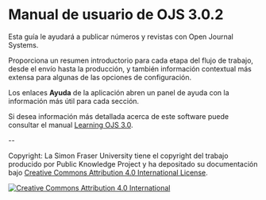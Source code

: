 # Manual de usuario de OJS 3.0.2

Esta guía le ayudará a publicar números y revistas con Open Journal Systems.

Proporciona un resumen introductorio para cada etapa del flujo de trabajo, desde el envío hasta la producción, y también información contextual más extensa para algunas de las opciones de configuración.

Los enlaces **Ayuda** de la aplicación abren un panel de ayuda con la información más útil para cada sección.

Si desea información más detallada acerca de este software puede consultar el manual [Learning OJS 3.0](https://www.gitbook.com/book/pkp/ojs3/details).

--

Copyright: La Simon Fraser University tiene el copyright del trabajo producido por Public Knowledge Project y ha depositado su documentación bajo [Creative Commons Attribution 4.0 International License](http://creativecommons.org/licenses/by/4.0/).

[![](https://i.creativecommons.org/l/by/4.0/88x31.png "Creative Commons Attribution 4.0 International")](http://creativecommons.org/licenses/by/4.0/)

